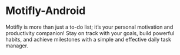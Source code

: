# Motifly-Android
Motifly is more than just a to-do list; it’s your personal motivation and productivity companion! Stay on track with your goals, build powerful habits, and achieve milestones with a simple and effective daily task manager.
